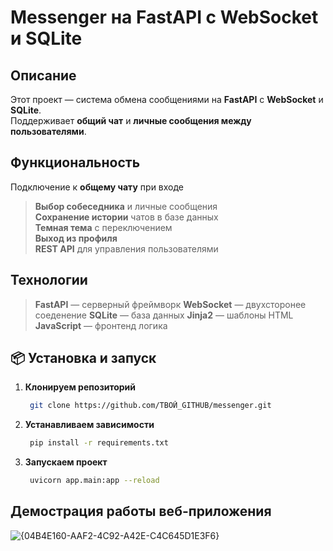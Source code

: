 # Messenger на FastAPI с WebSocket и SQLite

##  Описание
Этот проект — система обмена сообщениями на **FastAPI** с **WebSocket** и **SQLite**.  
Поддерживает **общий чат** и **личные сообщения между пользователями**.

##  Функциональность
Подключение к **общему чату** при входе  
> **Выбор собеседника** и личные сообщения  
> **Сохранение истории** чатов в базе данных  
> **Темная тема** с переключением  
> **Выход из профиля**  
> **REST API** для управления пользователями  

## Технологии
> **FastAPI** — серверный фреймворк
> **WebSocket** — двухсторонее соеденение
> **SQLite** — база данных
> **Jinja2** — шаблоны HTML
> **JavaScript** — фронтенд логика


## 📦 Установка и запуск
1. **Клонируем репозиторий**
   ```bash
    git clone https://github.com/ТВОЙ_GITHUB/messenger.git
   ```
2. **Устанавливаем зависимости**
   ```bash
    pip install -r requirements.txt
   ```
3. **Запускаем проект**
   ```bash
    uvicorn app.main:app --reload
   ```
## Демострация работы веб-приложения
![{04B4E160-AAF2-4C92-A42E-C4C645D1E3F6}](https://github.com/user-attachments/assets/501ea2bc-7c9f-4c5f-aa11-784ccff0a54b)
